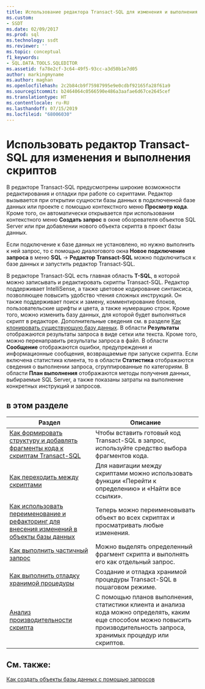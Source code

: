```yaml
---
title: Использование редактора Transact-SQL для изменения и выполнения скриптов | Документация Майкрософт
ms.custom:
- SSDT
ms.date: 02/09/2017
ms.prod: sql
ms.technology: ssdt
ms.reviewer: ''
ms.topic: conceptual
f1_keywords:
- SQL.DATA.TOOLS.SQLEDITOR
ms.assetid: fa78e2cf-3c64-49f5-93cc-a3d50b1e7d05
author: markingmyname
ms.author: maghan
ms.openlocfilehash: 2c2b84cb9f75987995e9e0cdbf92165fa28f61a9
ms.sourcegitcommit: b2464064c0566590e486a3aafae6d67ce2645cef
ms.translationtype: HT
ms.contentlocale: ru-RU
ms.lasthandoff: 07/15/2019
ms.locfileid: "68006030"
---
```

# <a name="use-transact-sql-editor-to-edit-and-execute-scripts"></a>Использовать редактор Transact-SQL для изменения и выполнения скриптов
В редакторе Transact\-SQL предусмотрены широкие возможности редактирования и отладки при работе со скриптами. Редактор вызывается при открытии сущности базы данных в подключенной базе данных или проекте с помощью контекстного меню **Просмотр кода**. Кроме того, он автоматически открывается при использовании контекстного меню **Создать запрос** в окне обозревателя объектов SQL Server или при добавлении нового объекта скрипта в проект базы данных.  
  
Если подключение к базе данных не установлено, но нужно выполнить к ней запрос, то с помощью диалогового окна **Новое подключение запроса** в меню **SQL** -> **Редактор Transact\-SQL** можно подключиться к базе данных и запустить редактор Transact\-SQL.  
  
В редакторе Transact\-SQL есть главная область **T-SQL**, в которой можно записывать и редактировать скрипты Transact\-SQL. Редактор поддерживает IntelliSense, а также цветовое кодирование синтаксиса, позволяющее повысить удобство чтения сложных инструкций. Он также поддерживает поиск и замену, комментирование блоков, пользовательские шрифты и цвета, а также нумерацию строк. Кроме того, можно изменить базу данных, для которой будет выполняться скрипт в редакторе. Дополнительные сведения см. в разделе [Как клонировать существующую базу данных](../ssdt/how-to-clone-an-existing-database.md). В области **Результаты** отображаются результаты запроса в виде сетки или текста. Кроме того, можно перенаправить результаты запроса в файл. В области **Сообщение** отображаются ошибки, предупреждения и информационные сообщения, возвращаемые при запуске скрипта. Если включена статистика клиента, то в области **Статистика** отображаются сведения о выполнении запроса, сгруппированные по категориям. В области **План выполнения** отображаются методы получения данных, выбираемые SQL Server, а также показаны затраты на выполнение конкретных инструкций и запросов.  
  
## <a name="in-this-section"></a>в этом разделе  
  
|Раздел|Описание|  
|---------|---------------|  
|[Как формировать структуру и добавлять фрагменты кода к скриптам Transact-SQL](../ssdt/how-to-outline-and-add-snippets-to-transact-sql-script.md)|Чтобы вставить готовый код Transact\-SQL в запрос, используйте средство выбора фрагментов кода.|  
|[Как переходить между скриптами](../ssdt/how-to-navigate-between-scripts.md)|Для навигации между скриптами можно использовать функции «Перейти к определению» и «Найти все ссылки».|  
|[Как использовать переименование и рефакторинг для внесения изменений в объекты базы данных](../ssdt/how-to-use-rename-and-refactoring-to-make-changes-to-your-database-objects.md)|Теперь можно переименовывать объект во всех скриптах и просматривать любые изменения.|  
|[Как выполнить частичный запрос](../ssdt/how-to-execute-a-partial-query.md)|Можно выделять определенный фрагмент скрипта и выполнять его как отдельный запрос.|  
|[Как выполнить отладку хранимой процедуры](../ssdt/how-to-debug-stored-procedures.md)|Создание и отладка хранимой процедуры Transact\-SQL в пошаговом режиме.|  
|[Анализ производительности скрипта](../ssdt/analyze-script-performance.md)|С помощью планов выполнения, статистики клиента и анализа кода можно определять, каким еще способом можно повысить производительность запроса, хранимых процедур или скриптов.|  
  
## <a name="see-also"></a>См. также:  
[Как создать объекты базы данных с помощью запросов](../ssdt/how-to-create-new-database-objects-using-queries.md)  
  
